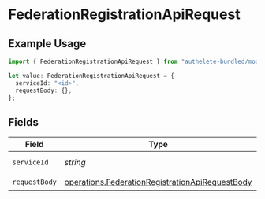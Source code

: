 # FederationRegistrationApiRequest

## Example Usage

```typescript
import { FederationRegistrationApiRequest } from "authelete-bundled/models/operations";

let value: FederationRegistrationApiRequest = {
  serviceId: "<id>",
  requestBody: {},
};
```

## Fields

| Field                                                                                                              | Type                                                                                                               | Required                                                                                                           | Description                                                                                                        |
| ------------------------------------------------------------------------------------------------------------------ | ------------------------------------------------------------------------------------------------------------------ | ------------------------------------------------------------------------------------------------------------------ | ------------------------------------------------------------------------------------------------------------------ |
| `serviceId`                                                                                                        | *string*                                                                                                           | :heavy_check_mark:                                                                                                 | A service ID.                                                                                                      |
| `requestBody`                                                                                                      | [operations.FederationRegistrationApiRequestBody](../../models/operations/federationregistrationapirequestbody.md) | :heavy_check_mark:                                                                                                 | N/A                                                                                                                |